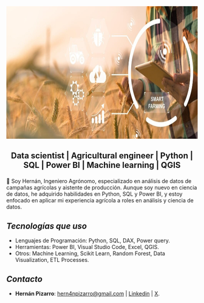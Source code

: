 <img src="Imagen\1.jpg" width="1010" height="350">

## <p align="center">Data scientist | Agricultural engineer | Python | SQL | Power BI | Machine learning | QGIS</p>

💬 Soy Hernán, Ingeniero Agrónomo, especializado en análisis de datos de campañas agrícolas y aistente de producción. Aunque soy nuevo en ciencia de datos, he adquirido habilidades en Python, SQL y Power BI, y estoy enfocado en aplicar mi experiencia agrícola a roles en análisis y ciencia de datos.
 


## *Tecnologías que uso*

- Lenguajes de Programación: Python, SQL, DAX, Power query.
- Herramientas: Power BI, Visual Studio Code, Excel, QGIS.
- Otros: Machine Learning, Scikit Learn, Random Forest, Data Visualization, ETL Processes.

## *Contacto*

- **Hernán Pizarro**: hern4npizarro@gmail.com | [Linkedin](https://www.linkedin.com/in/hern%C3%A1n-pizarro-683679268/) | [X](https://twitter.com/Hernn00000).


